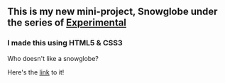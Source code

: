 ## This is my new mini-project, Snowglobe under the series of [Experimental](https://github.com/P4RT33K/Experimental)
### I made this using HTML5 & CSS3

Who doesn't like a snowglobe?

Here's the [link](https://p4rt33k.github.io/SnowGlobe/snowglobe) to it!
